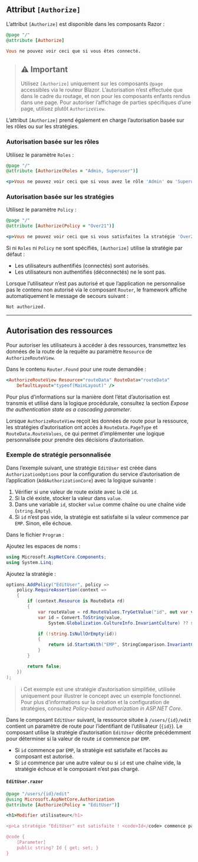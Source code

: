 
## Attribut `[Authorize]`

L’attribut `[Authorize]` est disponible dans les composants Razor :

```ruby
@page "/"
@attribute [Authorize]

Vous ne pouvez voir ceci que si vous êtes connecté.
```

> ## ⚠️ **Important**  
> Utilisez `[Authorize]` uniquement sur les composants `@page` accessibles via le routeur Blazor. L’autorisation n’est effectuée que dans le cadre du routage, et non pour les composants enfants rendus dans une page. Pour autoriser l’affichage de parties spécifiques d’une page, utilisez plutôt `AuthorizeView`.

L’attribut `[Authorize]` prend également en charge l’autorisation basée sur les rôles ou sur les stratégies.

### Autorisation basée sur les rôles

Utilisez le paramètre `Roles` :

```ruby
@page "/"
@attribute [Authorize(Roles = "Admin, Superuser")]

<p>Vous ne pouvez voir ceci que si vous avez le rôle 'Admin' ou 'Superuser'.</p>
```

### Autorisation basée sur les stratégies

Utilisez le paramètre `Policy` :

```ruby
@page "/"
@attribute [Authorize(Policy = "Over21")]

<p>Vous ne pouvez voir ceci que si vous satisfaites la stratégie 'Over21'.</p>
```

Si ni `Roles` ni `Policy` ne sont spécifiés, `[Authorize]` utilise la stratégie par défaut :

- Les utilisateurs authentifiés (connectés) sont autorisés.
- Les utilisateurs non authentifiés (déconnectés) ne le sont pas.

Lorsque l’utilisateur n’est pas autorisé et que l’application ne personnalise pas le contenu non autorisé via le composant `Router`, le framework affiche automatiquement le message de secours suivant :

```html
Not authorized.
```

---

## Autorisation des ressources

Pour autoriser les utilisateurs à accéder à des ressources, transmettez les données de la route de la requête au paramètre `Resource` de `AuthorizeRouteView`.

Dans le contenu `Router.Found` pour une route demandée :

```ruby
<AuthorizeRouteView Resource="routeData" RouteData="routeData" 
    DefaultLayout="typeof(MainLayout)" />
```

Pour plus d’informations sur la manière dont l’état d’autorisation est transmis et utilisé dans la logique procédurale, consultez la section *Expose the authentication state as a cascading parameter*.

Lorsque `AuthorizeRouteView` reçoit les données de route pour la ressource, les stratégies d’autorisation ont accès à `RouteData.PageType` et `RouteData.RouteValues`, ce qui permet d’implémenter une logique personnalisée pour prendre des décisions d’autorisation.

### Exemple de stratégie personnalisée

Dans l’exemple suivant, une stratégie `EditUser` est créée dans `AuthorizationOptions` pour la configuration du service d’autorisation de l’application (`AddAuthorizationCore`) avec la logique suivante :

1. Vérifier si une valeur de route existe avec la clé `id`.
2. Si la clé existe, stocker la valeur dans `value`.
3. Dans une variable `id`, stocker `value` comme chaîne ou une chaîne vide (`string.Empty`).
4. Si `id` n’est pas vide, la stratégie est satisfaite si la valeur commence par `EMP`. Sinon, elle échoue.

Dans le fichier `Program` :

Ajoutez les espaces de noms :


```csharp
using Microsoft.AspNetCore.Components;
using System.Linq;
```

Ajoutez la stratégie :

```csharp
options.AddPolicy("EditUser", policy =>
    policy.RequireAssertion(context =>
    {
        if (context.Resource is RouteData rd)
        {
            var routeValue = rd.RouteValues.TryGetValue("id", out var value);
            var id = Convert.ToString(value, 
                System.Globalization.CultureInfo.InvariantCulture) ?? string.Empty;

            if (!string.IsNullOrEmpty(id))
            {
                return id.StartsWith("EMP", StringComparison.InvariantCulture);
            }
        }

        return false;
    })
);
```

> ℹ️ Cet exemple est une stratégie d’autorisation simplifiée, utilisée uniquement pour illustrer le concept avec un exemple fonctionnel. Pour plus d’informations sur la création et la configuration de stratégies, consultez *Policy-based authorization in ASP.NET Core*.

Dans le composant `EditUser` suivant, la ressource située à `/users/{id}/edit` contient un paramètre de route pour l’identifiant de l’utilisateur (`{id}`). Le composant utilise la stratégie d’autorisation `EditUser` décrite précédemment pour déterminer si la valeur de route `id` commence par `EMP`.

- Si `id` commence par `EMP`, la stratégie est satisfaite et l’accès au composant est autorisé.
- Si `id` commence par une autre valeur ou si `id` est une chaîne vide, la stratégie échoue et le composant n’est pas chargé.

#### `EditUser.razor`

```ruby
@page "/users/{id}/edit"
@using Microsoft.AspNetCore.Authorization
@attribute [Authorize(Policy = "EditUser")]

<h1>Modifier utilisateur</h1>

<p>La stratégie "EditUser" est satisfaite ! <code>Id</code> commence par 'EMP'.</p>

@code {
    [Parameter]
    public string? Id { get; set; }
}
```

